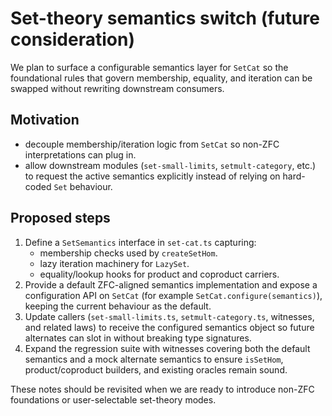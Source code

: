 # Set-theory semantics switch (future consideration)

We plan to surface a configurable semantics layer for `SetCat` so the foundational rules
that govern membership, equality, and iteration can be swapped without rewriting downstream
consumers.

## Motivation

* decouple membership/iteration logic from `SetCat` so non-ZFC interpretations can plug in.
* allow downstream modules (`set-small-limits`, `setmult-category`, etc.) to request the
  active semantics explicitly instead of relying on hard-coded `Set` behaviour.

## Proposed steps

1. Define a `SetSemantics` interface in `set-cat.ts` capturing:
   * membership checks used by `createSetHom`.
   * lazy iteration machinery for `LazySet`.
   * equality/lookup hooks for product and coproduct carriers.
2. Provide a default ZFC-aligned semantics implementation and expose a configuration API on
   `SetCat` (for example `SetCat.configure(semantics)`), keeping the current behaviour as the
   default.
3. Update callers (`set-small-limits.ts`, `setmult-category.ts`, witnesses, and related laws)
   to receive the configured semantics object so future alternates can slot in without
   breaking type signatures.
4. Expand the regression suite with witnesses covering both the default semantics and a mock
   alternate semantics to ensure `isSetHom`, product/coproduct builders, and existing oracles
   remain sound.

These notes should be revisited when we are ready to introduce non-ZFC foundations or
user-selectable set-theory modes.
